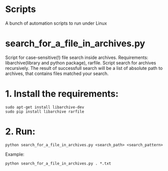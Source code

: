 # Scripts
A bunch of automation scripts to run under Linux

# search_for_a_file_in_archives.py
Script for case-sensitive(!) file search inside archives. Requirements: libarchive(library and python package), rarfile. Script search for archives recursively. The result of successfull search will be a list of absolute path to archives, that contains files matched your search.

# 1. Install the requirements:
    sudo apt-get install libarchive-dev
    sudo pip install libarchive rarfile
# 2. Run:
    python search_for_a_file_in_archives.py <search_path> <search_pattern>
Example:

    python search_for_a_file_in_archives.py . *.txt
    
